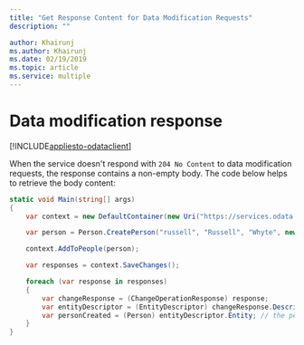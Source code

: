 ```yaml
---
title: "Get Response Content for Data Modification Requests"
description: ""

author: Khairunj
ms.author: Khairunj
ms.date: 02/19/2019
ms.topic: article
ms.service: multiple
---
```

# Data modification response
[!INCLUDE[appliesto-odataclient](../../../includes/appliesto-odataclient-v6)]

When the service doesn't respond with `204 No Content` to data modification requests, the response contains a non-empty body. The code below helps to retrieve the body content:

``` csharp
static void Main(string[] args)
{
    var context = new DefaultContainer(new Uri("https://services.odata.org/v4/(S(b0vguruqwzqbmfoanwq1guxc))/TripPinServiceRW/"));

    var person = Person.CreatePerson("russell", "Russell", "Whyte", new long());

    context.AddToPeople(person);

    var responses = context.SaveChanges();

    foreach (var response in responses)
    {
        var changeResponse = (ChangeOperationResponse) response;
        var entityDescriptor = (EntityDescriptor) changeResponse.Descriptor;
        var personCreated = (Person) entityDescriptor.Entity; // the person created on the service
    }
}
```
